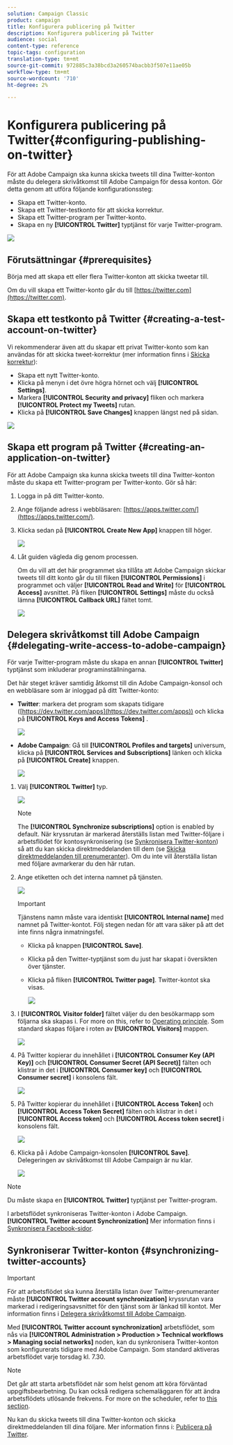 ```yaml
---
solution: Campaign Classic
product: campaign
title: Konfigurera publicering på Twitter
description: Konfigurera publicering på Twitter
audience: social
content-type: reference
topic-tags: configuration
translation-type: tm+mt
source-git-commit: 972885c3a38bcd3a260574bacbb3f507e11ae05b
workflow-type: tm+mt
source-wordcount: '710'
ht-degree: 2%

---
```



# Konfigurera publicering på Twitter{#configuring-publishing-on-twitter}

För att Adobe Campaign ska kunna skicka tweets till dina Twitter-konton måste du delegera skrivåtkomst till Adobe Campaign för dessa konton. Gör detta genom att utföra följande konfigurationssteg:

* Skapa ett Twitter-konto.
* Skapa ett Twitter-testkonto för att skicka korrektur.
* Skapa ett Twitter-program per Twitter-konto.
* Skapa en ny **[!UICONTROL Twitter]** typtjänst för varje Twitter-program.

![](assets/social_diagram_twitter_service.png)

## Förutsättningar {#prerequisites}

Börja med att skapa ett eller flera Twitter-konton att skicka tweetar till.

Om du vill skapa ett Twitter-konto går du till [https://twitter.com](https://twitter.com).

## Skapa ett testkonto på Twitter {#creating-a-test-account-on-twitter}

Vi rekommenderar även att du skapar ett privat Twitter-konto som kan användas för att skicka tweet-korrektur (mer information finns i [Skicka korrektur](../../social/using/publishing-on-twitter.md#sending-the-proof)):

* Skapa ett nytt Twitter-konto.
* Klicka på menyn i det övre högra hörnet och välj **[!UICONTROL Settings]**.
* Markera **[!UICONTROL Security and privacy]** fliken och markera **[!UICONTROL Protect my Tweets]** rutan.
* Klicka på **[!UICONTROL Save Changes]** knappen längst ned på sidan.

![](assets/social_twitter_test_page.png)

## Skapa ett program på Twitter {#creating-an-application-on-twitter}

För att Adobe Campaign ska kunna skicka tweets till dina Twitter-konton måste du skapa ett Twitter-program per Twitter-konto. Gör så här:

1. Logga in på ditt Twitter-konto.
1. Ange följande adress i webbläsaren: [https://apps.twitter.com/](https://apps.twitter.com/).
1. Klicka sedan på **[!UICONTROL Create New App]** knappen till höger.

   ![](assets/social_create_twitter_app_001.png)

1. Låt guiden vägleda dig genom processen.

   Om du vill att det här programmet ska tillåta att Adobe Campaign skickar tweets till ditt konto går du till fliken **[!UICONTROL Permissions]** i programmet och väljer **[!UICONTROL Read and Write]** för **[!UICONTROL Access]** avsnittet. På fliken **[!UICONTROL Settings]** måste du också lämna **[!UICONTROL Callback URL]** fältet tomt.

   ![](assets/social_create_twitter_app_002.png)

## Delegera skrivåtkomst till Adobe Campaign {#delegating-write-access-to-adobe-campaign}

För varje Twitter-program måste du skapa en annan **[!UICONTROL Twitter]** typtjänst som inkluderar programinställningarna.

Det här steget kräver samtidig åtkomst till din Adobe Campaign-konsol och en webbläsare som är inloggad på ditt Twitter-konto:

* **Twitter**: markera det program som skapats tidigare ([https://dev.twitter.com/apps](https://dev.twitter.com/apps)) och klicka på **[!UICONTROL Keys and Access Tokens]** .

   ![](assets/social_twitter_service_002.png)

* **Adobe Campaign**: Gå till **[!UICONTROL Profiles and targets]** universum, klicka på **[!UICONTROL Services and Subscriptions]** länken och klicka på **[!UICONTROL Create]** knappen.

   ![](assets/social_twitter_service_007.png)

1. Välj **[!UICONTROL Twitter]** typ.

   ![](assets/social_twitter_service_008.png)

   >[!NOTE]
   >
   >The **[!UICONTROL Synchronize subscriptions]** option is enabled by default. När kryssrutan är markerad återställs listan med Twitter-följare i arbetsflödet för kontosynkronisering (se [Synkronisera Twitter-konton](#synchronizing-twitter-accounts)) så att du kan skicka direktmeddelanden till dem (se [Skicka direktmeddelanden till prenumeranter](../../social/using/publishing-on-twitter.md#sending-direct-messages-to-subscribers)). Om du inte vill återställa listan med följare avmarkerar du den här rutan.

1. Ange etiketten och det interna namnet på tjänsten.

   ![](assets/social_twitter_service_009.png)

   >[!IMPORTANT]
   >
   >Tjänstens namn måste vara identiskt **[!UICONTROL Internal name]** med namnet på Twitter-kontot. Följ stegen nedan för att vara säker på att det inte finns några inmatningsfel.

   * Klicka på knappen **[!UICONTROL Save]**.
   * Klicka på den Twitter-typtjänst som du just har skapat i översikten över tjänster.
   * Klicka på fliken **[!UICONTROL Twitter page]**.  Twitter-kontot ska visas.

      ![](assets/social_twitter_service_010.png)

1. I **[!UICONTROL Visitor folder]** fältet väljer du den besökarmapp som följarna ska skapas i. For more on this, refer to [Operating principle](../../social/using/publishing-on-twitter.md#operating-principle). Som standard skapas följare i roten av **[!UICONTROL Visitors]** mappen.

   ![](assets/social_twitter_service_010_b.png)

1. På Twitter kopierar du innehållet i **[!UICONTROL Consumer Key (API Key)]** och **[!UICONTROL Consumer Secret (API Secret)]** fälten och klistrar in det i **[!UICONTROL Consumer key]** och **[!UICONTROL Consumer secret]** i konsolens fält.

   ![](assets/social_twitter_service_012.png)

1. På Twitter kopierar du innehållet i **[!UICONTROL Access Token]** och **[!UICONTROL Access Token Secret]** fälten och klistrar in det i **[!UICONTROL Access token]** och **[!UICONTROL Access token secret]** i konsolens fält.

   ![](assets/social_twitter_service_013.png)

1. Klicka på i Adobe Campaign-konsolen **[!UICONTROL Save]**. Delegeringen av skrivåtkomst till Adobe Campaign är nu klar.

   ![](assets/social_twitter_service_014.png)

>[!NOTE]
>
>Du måste skapa en **[!UICONTROL Twitter]** typtjänst per Twitter-program.

I arbetsflödet synkroniseras Twitter-konton i Adobe Campaign. **[!UICONTROL Twitter account Synchronization]** Mer information finns i [Synkronisera Facebook-sidor](../../social/using/publishing-on-facebook-walls.md#synchronizing-facebook-pages).

## Synkroniserar Twitter-konton {#synchronizing-twitter-accounts}

>[!IMPORTANT]
>
>För att arbetsflödet ska kunna återställa listan över Twitter-prenumeranter måste **[!UICONTROL Twitter account synchronization]** kryssrutan vara markerad i redigeringsavsnittet för den tjänst som är länkad till kontot. Mer information finns i [Delegera skrivåtkomst till Adobe Campaign](#delegating-write-access-to-adobe-campaign).

Med **[!UICONTROL Twitter account synchronization]** arbetsflödet, som nås via **[!UICONTROL Administration > Production > Technical workflows > Managing social networks]** noden, kan du synkronisera Twitter-konton som konfigurerats tidigare med Adobe Campaign. Som standard aktiveras arbetsflödet varje torsdag kl. 7.30.

>[!NOTE]
>
>Det går att starta arbetsflödet när som helst genom att köra förväntad uppgiftsbearbetning. Du kan också redigera schemaläggaren för att ändra arbetsflödets utlösande frekvens. For more on the scheduler, refer to [this section](../../workflow/using/scheduler.md).

Nu kan du skicka tweets till dina Twitter-konton och skicka direktmeddelanden till dina följare. Mer information finns i: [Publicera på Twitter](../../social/using/publishing-on-twitter.md).
